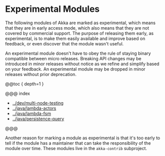 <a id="experimental-java"></a>
# Experimental Modules

The following modules of Akka are marked as experimental, which means
that they are in early access mode, which also means that they are not
covered by commercial support. The purpose of releasing them early, as 
experimental, is to make them easily available and improve based on 
feedback, or even discover that the module wasn't useful.

An experimental module doesn't have to obey the rule of staying binary
compatible between micro releases. Breaking API changes may be introduced
in minor releases without notice as we refine and simplify based on your
feedback. An experimental module may be dropped in minor releases without 
prior deprecation.

@@toc { depth=1 }

@@@ index

* [../dev/multi-node-testing](../dev/multi-node-testing.md)
* [../java/lambda-actors](../java/lambda-actors.md)
* [../java/lambda-fsm](../java/lambda-fsm.md)
* [../java/persistence-query](../java/persistence-query.md)

@@@

Another reason for marking a module as experimental is that it's too early
to tell if the module has a maintainer that can take the responsibility
of the module over time. These modules live in the `akka-contrib` subproject.